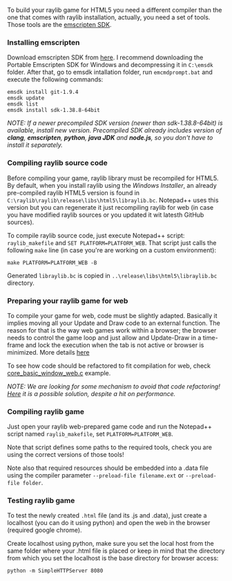 To build your raylib game for HTML5 you need a different compiler than the one that comes with raylib installation, actually, you need a set of tools. Those tools are the [emscripten SDK](http://kripken.github.io/emscripten-site/).

### Installing emscripten

Download emscripten SDK from [here](http://kripken.github.io/emscripten-site/docs/getting_started/downloads.html). I recommend downloading the Portable Emscripten SDK for Windows and decompressing it in `C:\emsdk` folder. After that, go to emsdk intallation folder, run `emcmdprompt.bat` and execute the following commands:

    emsdk install git-1.9.4
    emsdk update
    emsdk list
    emsdk install sdk-1.38.8-64bit

_NOTE: If a newer precompiled SDK version (newer than sdk-1.38.8-64bit) is available, install new version. Precompiled SDK already includes version of **clang**, **emscripten**, **python**, **java JDK** and **node.js**, so you don't have to install it separately._

### Compiling raylib source code

Before compiling your game, raylib library must be recompiled for HTML5. By default, when you install raylib using the *Windows Installer*, an already pre-compiled raylib HTML5 version is found in `C:\raylib\raylib\release\libs\html5\libraylib.bc`. Notepad++ uses this version but you can regenerate it just recompiling raylib for web (in case you have modified raylib sources or you updated it wit latesth GitHub sources).

To compile raylib source code, just execute Notepad++ script: `raylib_makefile` and `SET PLATFORM=PLATFORM_WEB`. That script just calls the following `make` line (in case you're are working on a custom environment):

    make PLATFORM=PLATFORM_WEB -B

Generated `libraylib.bc` is copied in `..\release\libs\html5\libraylib.bc` directory.

### Preparing your raylib game for web

To compile your game for web, code must be slightly adapted. Basically it implies moving all your Update and Draw code to an external function. The reason for that is the way web games work within a browser; the browser needs to control the game loop and just allow and Update-Draw in a time-frame and lock the execution when the tab is not active or browser is minimized. More details [here](https://kripken.github.io/emscripten-site/docs/porting/emscripten-runtime-environment.html#browser-main-loop)

To see how code should be refactored to fit compilation for web, check [core_basic_window_web.c](https://github.com/raysan5/raylib/blob/master/examples/core/core_basic_window_web.c) example.

*NOTE: We are looking for some mechanism to avoid that code refactoring! [Here](https://kripken.github.io/emscripten-site/docs/porting/emterpreter.html#emterpreter-async-run-synchronous-code) it is a possible solution, despite a hit on performance.*

### Compiling raylib game

Just open your raylib web-prepared game code and run the Notepad++ script named `raylib_makefile`, set `PLATFORM=PLATFORM_WEB`.

Note that script defines some paths to the required tools, check you are using the correct versions of those tools!

Note also that required resources should be embedded into a .data file using the compiler parameter `--preload-file filename.ext` or `--preload-file folder`.

### Testing raylib game
To test the newly created `.html` file (and its .js and .data), just create a localhost (you can do it using python) and open the web in the browser (required google chrome).

Create localhost using python, make sure you set the local host from the same folder where your .html file is placed or keep in mind that the directory from which you set the localhost is the base directory for browser access:

    python -m SimpleHTTPServer 8080
